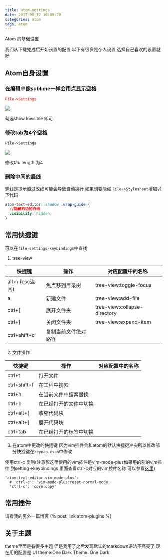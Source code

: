 ```yaml
---
title: atom-settings
date: 2017-08-17 16:00:20
categories: atom
tags: atom
---
```

Atom 的基础设置
<!--more-->
我们从下载完成后开始设置的配置
以下有很多是个人设置 选择自己喜欢的设置就好
## Atom自身设置
### 在编辑中像sublime一样会用点显示空格
<font color= "red">`File->Settings`</font>

![](https://losssblog.oss-cn-hangzhou.aliyuncs.com/atom-settings/1.png?x-oss-process=style/blogimage)

勾选show Invisible 即可

### 修改tab为4个空格

`File->Settings`

![](https://losssblog.oss-cn-hangzhou.aliyuncs.com/atom-settings/2.png?x-oss-process=style/blogimage)

修改tab length 为4

### 删除中间的竖线
竖线是提示超过改线可能会导致自动换行 如果想要隐藏
`File->Stylesheet`增加以下代码
``` css
atom-text-editor::shadow .wrap-guide {
  //隐藏右边的白线
  visibility: hidden;
}
```

## 常用快捷键
可以在`file-settings-keybindings`中查找

1. tree-view

| 快捷键           | 操作         | 对应配置中的名称                     |
|---------------|------------|------------------------------|
| alt+\ (esc返回) | 焦点移到目录树    | tree-view:toggle-focus       |
| a             | 新建文件       | tree-view:add-file           |
| ctrl+[        | 展开文件夹      | tree-view:collapse-directory |
| ctrl+]        | 关闭文件夹      | tree-view:expand-item        |
| ctrl+shift+c  | 复制当前文件绝对路径 |                              |

2. 文件操作

| 快捷键          | 操作          | 对应配置中的名称 |
|--------------|-------------|----------|
| ctrl+t       | 打开文件        |          |
| ctrl+shift+f | 在工程中搜索      |          |
| ctrl+h       | 在当前文件中搜索替换  |          |
| ctrl+b       | 在已经打开的文件中切换 |          |
| ctrl+alt+[   | 收缩代码块       |          |
| ctrl+alt+]   | 展开代码块       |          |
| ctrl+tab     | 在已经打开的标签中切换 |          |

3. 在atom中更改的快捷键
因为vim插件会和atom的默认快捷键冲突所以修改部分快捷键在`keymap.cson`中修改

使用ctrl-c 复制(注意我这里使用的vim插件是vim-mode-plus如果用的别的vim插件 到setting->keybindings 里面查看ctrl-c对应的vim控件名称 可以参看[这里](https://www.urlteam.org/2017/07/atom%E5%9C%A8vim%E6%A8%A1%E5%BC%8F%E4%B8%8B%E8%AE%BE%E7%BD%AE%E5%BF%AB%E6%8D%B7%E5%A4%8D%E5%88%B6%E6%8C%89%E9%94%AE/))
```
'atom-text-editor.vim-mode-plus':
  # 'ctrl-c': 'vim-mode-plus:reset-normal-mode'
  'ctrl-c': 'core:copy'

```

## 常用插件

请看我的另外一篇博客  {% post_link atom-plugins %}

## 关于主题

theme里面是有很多主题 但是我用了之后发现默认的markdown语法不高亮了 现在用的配置是 UI theme:One Dark Theme: One Dark
